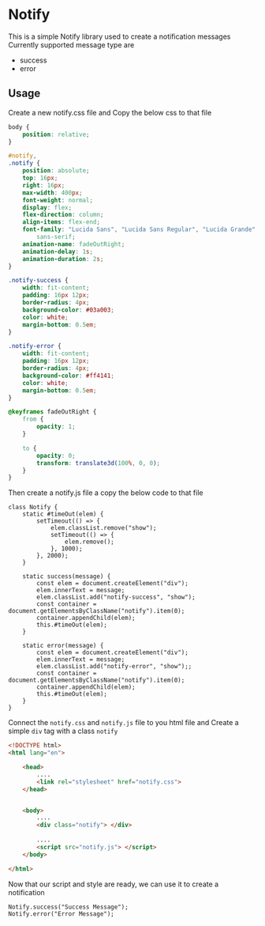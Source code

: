 # Notify

This is a simple Notify library used to create a notification messages
Currently supported message type are

* success
* error

## Usage

Create a new notify.css file and Copy the below css to that file

```CSS
body {
    position: relative;
}

#notify,
.notify {
    position: absolute;
    top: 16px;
    right: 16px;
    max-width: 400px;
    font-weight: normal;
    display: flex;
    flex-direction: column;
    align-items: flex-end;
    font-family: "Lucida Sans", "Lucida Sans Regular", "Lucida Grande", "Lucida Sans Unicode", Geneva, Verdana,
        sans-serif;
    animation-name: fadeOutRight;
    animation-delay: 1s;
    animation-duration: 2s;
}

.notify-success {
    width: fit-content;
    padding: 16px 12px;
    border-radius: 4px;
    background-color: #03a003;
    color: white;
    margin-bottom: 0.5em;
}

.notify-error {
    width: fit-content;
    padding: 16px 12px;
    border-radius: 4px;
    background-color: #ff4141;
    color: white;
    margin-bottom: 0.5em;
}

@keyframes fadeOutRight {
    from {
        opacity: 1;
    }

    to {
        opacity: 0;
        transform: translate3d(100%, 0, 0);
    }
}
```

Then create a notify.js file a copy the below code to that file

```JS
class Notify {
    static #timeOut(elem) {
        setTimeout(() => {
            elem.classList.remove("show");
            setTimeout(() => {
                elem.remove();
            }, 1000);
        }, 2000);
    }

    static success(message) {
        const elem = document.createElement("div");
        elem.innerText = message;
        elem.classList.add("notify-success", "show");
        const container = document.getElementsByClassName("notify").item(0);
        container.appendChild(elem);
        this.#timeOut(elem);
    }

    static error(message) {
        const elem = document.createElement("div");
        elem.innerText = message;
        elem.classList.add("notify-error", "show");;
        const container = document.getElementsByClassName("notify").item(0);
        container.appendChild(elem);
        this.#timeOut(elem);
    }
}
```

Connect the `notify.css` and `notify.js` file to you html file and Create a simple `div` tag with a class `notify`

```HTML
<!DOCTYPE html>
<html lang="en">

    <head>
        ....
        <link rel="stylesheet" href="notify.css">
    </head>


    <body>
        ....
        <div class="notify"> </div>
        
        ....
        <script src="notify.js"> </script>
    </body>

</html>
```

Now that our script and style are ready, we can use it to create a notification

```JS
Notify.success("Success Message");
Notify.error("Error Message");
```
